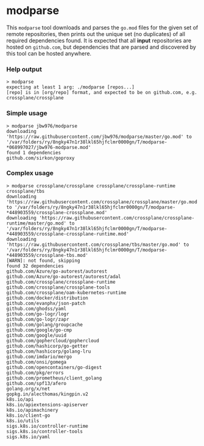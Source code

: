 # modparse

This `modparse` tool downloads and parses the `go.mod` files for the given set
of remote repositories, then prints out the unique set (no duplicates) of all
required dependencies found. It is expected that all **input** repositories are
hosted on `github.com`, but dependencies that are parsed and discovered by this tool
can be hosted anywhere.

### Help output

```console
> modparse
expecting at least 1 arg: ./modparse [repos...]
[repo] is in [org/repo] format, and expected to be on github.com, e.g. crossplane/crossplane
```

### Simple usage

```console
> modparse jbw976/modparse
downloading 'https://raw.githubusercontent.com/jbw976/modparse/master/go.mod' to '/var/folders/ry/8ngky47n1r38lkl65hjfclmr0000gn/T/modparse-*068997027/jbw976-modparse.mod'
found 1 dependencies
github.com/sirkon/goproxy
```

### Complex usage

```console
> modparse crossplane/crossplane crossplane/crossplane-runtime crossplane/tbs
downloading 'https://raw.githubusercontent.com/crossplane/crossplane/master/go.mod' to '/var/folders/ry/8ngky47n1r38lkl65hjfclmr0000gn/T/modparse-*448903559/crossplane-crossplane.mod'
downloading 'https://raw.githubusercontent.com/crossplane/crossplane-runtime/master/go.mod' to '/var/folders/ry/8ngky47n1r38lkl65hjfclmr0000gn/T/modparse-*448903559/crossplane-crossplane-runtime.mod'
downloading 'https://raw.githubusercontent.com/crossplane/tbs/master/go.mod' to '/var/folders/ry/8ngky47n1r38lkl65hjfclmr0000gn/T/modparse-*448903559/crossplane-tbs.mod'
[WARN]: not found, skipping
found 32 dependencies
github.com/Azure/go-autorest/autorest
github.com/Azure/go-autorest/autorest/adal
github.com/crossplane/crossplane-runtime
github.com/crossplane/crossplane-tools
github.com/crossplane/oam-kubernetes-runtime
github.com/docker/distribution
github.com/evanphx/json-patch
github.com/ghodss/yaml
github.com/go-logr/logr
github.com/go-logr/zapr
github.com/golang/groupcache
github.com/google/go-cmp
github.com/google/uuid
github.com/gophercloud/gophercloud
github.com/hashicorp/go-getter
github.com/hashicorp/golang-lru
github.com/imdario/mergo
github.com/onsi/gomega
github.com/opencontainers/go-digest
github.com/pkg/errors
github.com/prometheus/client_golang
github.com/spf13/afero
golang.org/x/net
gopkg.in/alecthomas/kingpin.v2
k8s.io/api
k8s.io/apiextensions-apiserver
k8s.io/apimachinery
k8s.io/client-go
k8s.io/utils
sigs.k8s.io/controller-runtime
sigs.k8s.io/controller-tools
sigs.k8s.io/yaml
```
